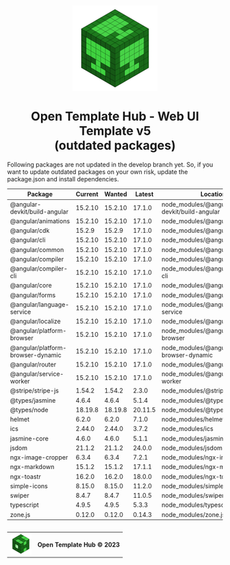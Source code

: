 <p align="center">
  <a href="https://opentemplatehub.com">
    <img src="https://raw.githubusercontent.com/open-template-hub/open-template-hub.github.io/master/assets/logo/ui/web-ui-logo.png" alt="Logo" width=200>
  </a>
</p>


<h1 align="center">
Open Template Hub - Web UI Template v5
  <br/>
(outdated packages)
</h1>

Following packages are not updated in the develop branch yet. So, if you want to update outdated packages on your own risk, update the package.json and install dependencies.

| Package | Current | Wanted | Latest | Location |
| --- | --- | --- | --- | --- |
| @angular-devkit/build-angular | 15.2.10 | 15.2.10 | 17.1.0 | node_modules/@angular-devkit/build-angular |
| @angular/animations | 15.2.10 | 15.2.10 | 17.1.0 | node_modules/@angular/animations |
| @angular/cdk | 15.2.9 | 15.2.9 | 17.1.0 | node_modules/@angular/cdk |
| @angular/cli | 15.2.10 | 15.2.10 | 17.1.0 | node_modules/@angular/cli |
| @angular/common | 15.2.10 | 15.2.10 | 17.1.0 | node_modules/@angular/common |
| @angular/compiler | 15.2.10 | 15.2.10 | 17.1.0 | node_modules/@angular/compiler |
| @angular/compiler-cli | 15.2.10 | 15.2.10 | 17.1.0 | node_modules/@angular/compiler-cli |
| @angular/core | 15.2.10 | 15.2.10 | 17.1.0 | node_modules/@angular/core |
| @angular/forms | 15.2.10 | 15.2.10 | 17.1.0 | node_modules/@angular/forms |
| @angular/language-service | 15.2.10 | 15.2.10 | 17.1.0 | node_modules/@angular/language-service |
| @angular/localize | 15.2.10 | 15.2.10 | 17.1.0 | node_modules/@angular/localize |
| @angular/platform-browser | 15.2.10 | 15.2.10 | 17.1.0 | node_modules/@angular/platform-browser |
| @angular/platform-browser-dynamic | 15.2.10 | 15.2.10 | 17.1.0 | node_modules/@angular/platform-browser-dynamic |
| @angular/router | 15.2.10 | 15.2.10 | 17.1.0 | node_modules/@angular/router |
| @angular/service-worker | 15.2.10 | 15.2.10 | 17.1.0 | node_modules/@angular/service-worker |
| @stripe/stripe-js | 1.54.2 | 1.54.2 | 2.3.0 | node_modules/@stripe/stripe-js |
| @types/jasmine | 4.6.4 | 4.6.4 | 5.1.4 | node_modules/@types/jasmine |
| @types/node | 18.19.8 | 18.19.8 | 20.11.5 | node_modules/@types/node |
| helmet | 6.2.0 | 6.2.0 | 7.1.0 | node_modules/helmet |
| ics | 2.44.0 | 2.44.0 | 3.7.2 | node_modules/ics |
| jasmine-core | 4.6.0 | 4.6.0 | 5.1.1 | node_modules/jasmine-core |
| jsdom | 21.1.2 | 21.1.2 | 24.0.0 | node_modules/jsdom |
| ngx-image-cropper | 6.3.4 | 6.3.4 | 7.2.1 | node_modules/ngx-image-cropper |
| ngx-markdown | 15.1.2 | 15.1.2 | 17.1.1 | node_modules/ngx-markdown |
| ngx-toastr | 16.2.0 | 16.2.0 | 18.0.0 | node_modules/ngx-toastr |
| simple-icons | 8.15.0 | 8.15.0 | 11.2.0 | node_modules/simple-icons |
| swiper | 8.4.7 | 8.4.7 | 11.0.5 | node_modules/swiper |
| typescript | 4.9.5 | 4.9.5 | 5.3.3 | node_modules/typescript |
| zone.js | 0.12.0 | 0.12.0 | 0.14.3 | node_modules/zone.js |

<table align="right"><tr><td><a href="https://opentemplatehub.com"><img src="https://raw.githubusercontent.com/open-template-hub/open-template-hub.github.io/master/assets/logo/brand-logo.png" width="50px" alt="oth"/></a></td><td><b>Open Template Hub © 2023</b></td></tr></table>

